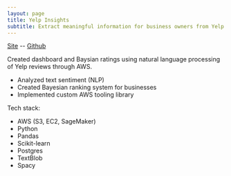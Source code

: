 ```yaml
---
layout: page
title: Yelp Insights
subtitle: Extract meaningful information for business owners from Yelp data
---
```

[Site](https://yelpinsights.com/dashboard) -- [Github](https://github.com/Lambda-School-Labs/yelp-dataset-challenge-2-ds)

Created dashboard and Baysian ratings using natural language processing of Yelp reviews through AWS.

- Analyzed text sentiment (NLP)
- Created Bayesian ranking system for businesses
- Implemented custom AWS tooling library

Tech stack:
- AWS (S3, EC2, SageMaker)
- Python
- Pandas
- Scikit-learn
- Postgres
- TextBlob
- Spacy
